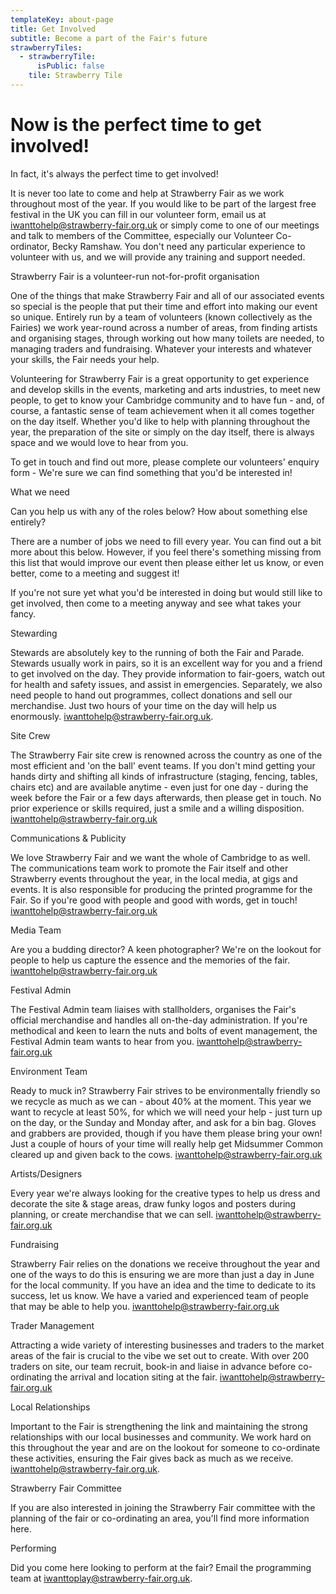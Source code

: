 ```yaml
---
templateKey: about-page
title: Get Involved
subtitle: Become a part of the Fair's future
strawberryTiles:
  - strawberryTile:
      isPublic: false
    tile: Strawberry Tile
---
```

# Now is the perfect time to get involved!

In fact, it's always the perfect time to get involved!

It is never too late to come and help at Strawberry Fair as we work throughout most of the year. If you would like to be part of the largest free festival in the UK you can fill in our volunteer form, email us at iwanttohelp@strawberry-fair.org.uk or simply come to one of our meetings and talk to members of the Committee, especially our Volunteer Co-ordinator, Becky Ramshaw. You don't need any particular experience to volunteer with us, and we will provide any training and support needed.





Strawberry Fair is a volunteer-run not-for-profit organisation

One of the things that make Strawberry Fair and all of our associated events so special is the people that put their time and effort into making our event so unique. Entirely run by a team of volunteers (known collectively as the Fairies) we work year-round across a number of areas, from finding artists and organising stages, through working out how many toilets are needed, to managing traders and fundraising. Whatever your interests and whatever your skills, the Fair needs your help.



Volunteering for Strawberry Fair is a great opportunity to get experience and develop skills in the events, marketing and arts industries, to meet new people, to get to know your Cambridge community and to have fun - and, of course, a fantastic sense of team achievement when it all comes together on the day itself. Whether you'd like to help with planning throughout the year, the preparation of the site or simply on the day itself, there is always space and we would love to hear from you.



To get in touch and find out more, please complete our volunteers' enquiry form - We're sure we can find something that you'd be interested in!



What we need

Can you help us with any of the roles below? How about something else entirely?

There are a number of jobs we need to fill every year. You can find out a bit more about this below. However, if you feel there's something missing from this list that would improve our event then please either let us know, or even better, come to a meeting and suggest it!



If you're not sure yet what you'd be interested in doing but would still like to get involved, then come to a meeting anyway and see what takes your fancy. 



Stewarding

Stewards are absolutely key to the running of both the Fair and Parade. Stewards usually work in pairs, so it is an excellent way for you and a friend to get involved on the day. They provide information to fair-goers, watch out for health and safety issues, and assist in emergencies. Separately, we also need people to hand out programmes, collect donations and sell our merchandise. Just two hours of your time on the day will help us enormously. iwanttohelp@strawberry-fair.org.uk.



Site Crew

The Strawberry Fair site crew is renowned across the country as one of the most efficient and 'on the ball' event teams. If you don't mind getting your hands dirty and shifting all kinds of infrastructure (staging, fencing, tables, chairs etc) and are available anytime - even just for one day - during the week before the Fair or a few days afterwards, then please get in touch. No prior experience or skills required, just a smile and a willing disposition. iwanttohelp@strawberry-fair.org.uk



Communications & Publicity

We love Strawberry Fair and we want the whole of Cambridge to as well. The communications team work to promote the Fair itself and other Strawberry events throughout the year, in the local media, at gigs and events. It is also responsible for producing the printed programme for the Fair. So if you're good with people and good with words, get in touch! iwanttohelp@strawberry-fair.org.uk



Media Team

Are you a budding director? A keen photographer? We're on the lookout for people to help us capture the essence and the memories of the fair. iwanttohelp@strawberry-fair.org.uk



Festival Admin

The Festival Admin team liaises with stallholders, organises the Fair's official merchandise and handles all on-the-day administration. If you're methodical and keen to learn the nuts and bolts of event management, the Festival Admin team wants to hear from you. iwanttohelp@strawberry-fair.org.uk



Environment Team

Ready to muck in? Strawberry Fair strives to be environmentally friendly so we recycle as much as we can - about 40% at the moment. This year we want to recycle at least 50%, for which we will need your help - just turn up on the day, or the Sunday and Monday after, and ask for a bin bag. Gloves and grabbers are provided, though if you have them please bring your own! Just a couple of hours of your time will really help get Midsummer Common cleared up and given back to the cows. iwanttohelp@strawberry-fair.org.uk



Artists/Designers

Every year we're always looking for the creative types to help us dress and decorate the site & stage areas, draw funky logos and posters during planning, or create merchandise that we can sell. iwanttohelp@strawberry-fair.org.uk



Fundraising

Strawberry Fair relies on the donations we receive throughout the year and one of the ways to do this is ensuring we are more than just a day in June for the local community. If you have an idea and the time to dedicate to its success, let us know. We have a varied and experienced team of people that may be able to help you. iwanttohelp@strawberry-fair.org.uk



Trader Management

Attracting a wide variety of interesting businesses and traders to the market areas of the fair is crucial to the vibe we set out to create. With over 200 traders on site, our team recruit, book-in and liaise in advance before co-ordinating the arrival and location siting at the fair. iwanttohelp@strawberry-fair.org.uk



Local Relationships

Important to the Fair is strengthening the link and maintaining the strong relationships with our local businesses and community. We work hard on this throughout the year and are on the lookout for someone to co-ordinate these activities, ensuring the Fair gives back as much as we receive. iwanttohelp@strawberry-fair.org.uk.



Strawberry Fair Committee

If you are also interested in joining the Strawberry Fair committee with the planning of the fair or co-ordinating an area, you'll find more information here.



Performing

Did you come here looking to perform at the fair? Email the programming team at iwanttoplay@strawberry-fair.org.uk.
